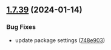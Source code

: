 ## [1.7.39](https://github.com/ExpediaGroup/spec-transformer/compare/v1.7.38...v1.7.39) (2024-01-14)


### Bug Fixes

* update package settings ([748e903](https://github.com/ExpediaGroup/spec-transformer/commit/748e90341a576307075293b9c228d57015b715f3))
